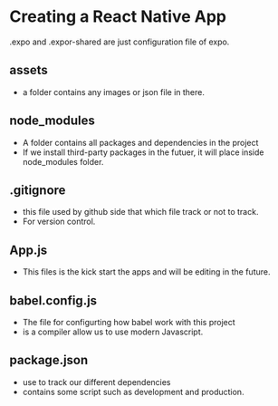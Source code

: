 # Creating a React Native App

.expo and .expor-shared are just configuration file of expo.

## assets
- a folder contains any images or json file in there.

## node_modules
- A folder contains all packages and dependencies in the project
- If we install third-party packages in the futuer, it will place inside node_modules folder.

## .gitignore
- this file used by github side that which file track or not to track.
- For version control.

## App.js
- This files is the kick start the apps and will be editing in the future.

## babel.config.js
- The file for configurting how babel work with this project
- is a compiler allow us to use modern Javascript.

## package.json
- use to track our different dependencies
- contains some script such as development and production.